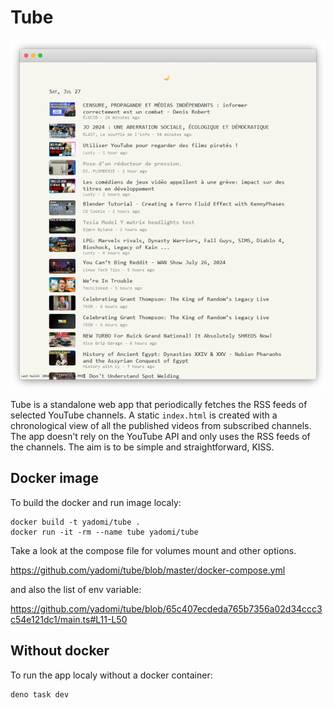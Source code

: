 # Tube

![Screenshot of Tube](./screenshot.png)

Tube is a standalone web app that periodically fetches the RSS feeds of selected YouTube channels.
A static `index.html` is created with a chronological view of all the published videos from subscribed channels.
The app doesn't rely on the YouTube API and only uses the RSS feeds of the channels.
The aim is to be simple and straightforward, KISS.

## Docker image

To build the docker and run image localy:

    docker build -t yadomi/tube .
    docker run -it -rm --name tube yadomi/tube

Take a look at the compose file for volumes mount and other options.

https://github.com/yadomi/tube/blob/master/docker-compose.yml

and also the list of env variable:

https://github.com/yadomi/tube/blob/65c407ecdeda765b7356a02d34ccc3c54e121dc1/main.ts#L11-L50

## Without docker

To run the app localy without a docker container:

    deno task dev
